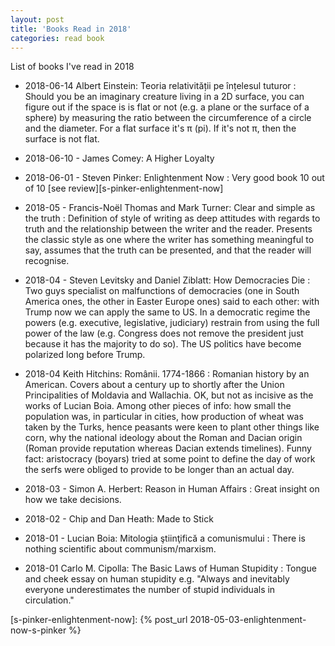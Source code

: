 ```yaml
---
layout: post
title: 'Books Read in 2018'
categories: read book
---
```


List of books I've read in 2018

- 2018-06-14 Albert Einstein: Teoria relativității pe înțelesul tuturor
: Should you be an imaginary creature living in a 2D surface, you can figure out
if the space is is flat or not (e.g. a plane or the surface of a sphere) by
measuring the ratio between the circumference of a circle and the diameter. For
a flat surface it's π (pi). If it's not π, then the surface is not flat.

- 2018-06-10 - James Comey: A Higher Loyalty

- 2018-06-01 - Steven Pinker: Enlightenment Now
: Very good book 10 out of 10 [see review][s-pinker-enlightenment-now]

- 2018-05 - Francis-Noël Thomas and Mark Turner: Clear and simple as the truth
: Definition of style of writing as deep attitudes with regards to truth and
the relationship between the writer and the reader. Presents the classic style
as one where the writer has something meaningful to say, assumes that the truth
can be presented, and that the reader will recognise.

- 2018-04 - Steven Levitsky and Daniel Ziblatt: How Democracies Die
: Two guys specialist on malfunctions of democracies (one in South America
ones, the other in Easter Europe ones) said to each other: with Trump now we
can apply the same to US. In a democratic regime the powers (e.g. executive,
legislative, judiciary) restrain from using the full power of the law (e.g.
Congress does not remove the president just because it has the majority to do
so). The US politics have become polarized long before Trump.

- 2018-04 Keith Hitchins: Românii. 1774-1866
: Romanian history by an American. Covers about a century up to shortly after
the Union Principalities of Moldavia and Wallachia. OK, but not as incisive as
the works of Lucian Boia. Among other pieces of info: how small the population
was, in particular in cities, how production of wheat was taken by the Turks,
hence peasants were keen to plant other things like corn, why the national
ideology about the Roman and Dacian origin (Roman provide reputation whereas
Dacian extends timelines). Funny fact: aristocracy (boyars) tried at some point
to define the day of work the serfs were obliged to provide to be longer than
an actual day.

- 2018-03 - Simon A. Herbert: Reason in Human Affairs
: Great insight on how we take decisions.

- 2018-02 - Chip and Dan Heath: Made to Stick

- 2018-01 - Lucian Boia: Mitologia ştiinţifică a comunismului
: There is nothing scientific about communism/marxism.

- 2018-01 Carlo M. Cipolla: The Basic Laws of Human Stupidity
: Tongue and cheek essay on human stupidity e.g. "Always and inevitably
everyone underestimates the number of stupid individuals in circulation."

[s-pinker-enlightenment-now]:  {% post_url 2018-05-03-enlightenment-now-s-pinker %}
